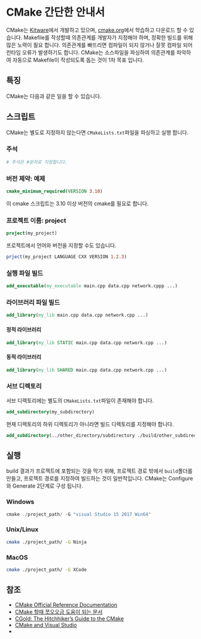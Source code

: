 # CMake 간단한 안내서

CMake는 [Kitware]()에서 개발하고 있으며, [cmake.org](https://cmake.org/)에서 학습하고 다운로드 할 수 있습니다. Makefile를 작성할때 의존관계를 개발자가 지정해야 하며, 정확한 빌드를 위해 많은 노력이 필요 합니다. 의존관계를 빠뜨리면 컴파일이 되지 않거나 잘못 컴파일 되어 런타임 오류가 발생하기도 합니다.  CMake는 소스파일을 파싱하여 의존관계를 파악하여 자동으로 Makefile이 작성되도록 돕는 것이 1차 목표 입니다.

## 특징

CMake는 다음과 같은 일을 할 수 있습니다.

## 스크립트

CMake는 별도로 지정하지 않는다면 `CMakeLists.txt`파일을 파싱하고 실행 합니다.

### 주석

```cmake
# 주석은 #문자로 지정합니다.
```

### 버전 제약: 예제

```cmake
cmake_minimum_required(VERSION 3.10)
```

이 cmake 스크립트는 3.10 이상 버전의 cmake를 필요로 합니다.

### 프로젝트 이름: project

```cmake
project(my_project)
```

프로젝트에서 언어와 버전을 지정할 수도 있습니다.

```cmake
prject(my_project LANGUAGE CXX VERSION 1.2.3)
```

### 실행 파일 빌드

```cmake
add_executable(my_executable main.cpp data.cpp network.cppp ...)
```

### 라이브러리 파일 빌드

```cmake
add_library(my_lib main.cpp data.cpp network.cpp ...)
```

#### 정적 라이브러리

```cmake
add_library(my_lib STATIC main.cpp data.cpp network.cpp ...)
```

#### 동적 라이브러리

```cmake
add_library(my_lib SHARED main.cpp data.cpp network.cpp ...)
```

### 서브 디렉토리

서브 디렉토리에는 별도의 `CMakeLists.txt`파일이 존재해야 합니다.

```cmake
add_subdirectory(my_subdirectory)
```

현재 디렉토리의 하위 디렉토리가 아니라면 빌드 디렉토리를 지정해야 합니다.

```cmake
add_subdirectory(../other_directory/subdirectory ./build/other_subdirectory)
```

## 실행

build 결과가 프로젝트에 포함되는 것을 막기 위해, 프로젝트 경로 밖에서 `build`폴더를 만들고, 프로젝트 경로를 지정하여 빌드하는 것이 일반적입니다. CMake는 Configure와 Generate 2단계로 구성 됩니다.

### Windows

```powershell
cmake ./project_path/ -G "visual Studio 15 2017 Win64"
```

### Unix/Linux

```bash
cmake ./project_path/ -G Ninja
```

### MacOS

```bash
cmake ./project_path/ -G XCode
```



## 참조

- [CMake Official Reference Documentation](https://cmake.org/documentation)
- [CMake 할때 쪼오오금 도움이 되는 문서](https://gist.github.com/luncliff/6e2d4eb7ca29a0afd5b592f72b80cb5c#cmake-%ED%8A%9C%ED%86%A0%EB%A6%AC%EC%96%BC-lv2)
- [CGold: The Hitchhiker’s Guide to the CMake](https://cgold.readthedocs.io/en/latest/)
- [CMake and Visual Studio](https://cognitivewaves.wordpress.com/cmake-and-visual-studio/)
- 